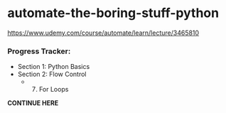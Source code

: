 # automate-the-boring-stuff-python

https://www.udemy.com/course/automate/learn/lecture/3465810

### Progress Tracker:

- Section 1: Python Basics
- Section 2: Flow Control
  - 7. For Loops

**CONTINUE HERE**
